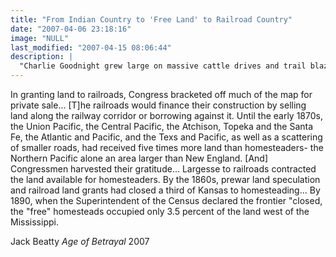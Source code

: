 ```yaml
---
title: "From Indian Country to 'Free Land' to Railroad Country"
date: "2007-04-06 23:18:16"
image: "NULL"
last_modified: "2007-04-15 08:06:44"
description: |
  "Charlie Goodnight grew large on massive cattle drives and trail blazing. When the Santa Fe Railroad reached Amarillo, it marked the end of that trail. Then again, the RR enabled "cattle-harvesting" at an industrial pace, just as it had cleared off the buffalo. And, as the JA Ranch rapidly expanded toward a million acres, it was well-positioned to reap that Bonanza."
---
```


In granting land to railroads, Congress bracketed off much of the map for private sale... [T]he railroads would finance their construction by selling land along the railway corridor or borrowing against it. Until the early 1870s, the Union Pacific, the Central Pacific, the Atchison, Topeka and the Santa Fe, the Atlantic and Pacific, and the Texs and Pacific, as well as a  scattering of smaller roads, had received five times more land than homesteaders- the Northern Pacific alone an area larger than New England. [And] Congressmen harvested their gratitude... Largesse to railroads contracted the land available for homesteaders. By the 1860s, prewar land speculation and railroad land grants had closed a third of Kansas to homesteading... By 1890, when the Superintendent of the Census declared the frontier "closed, the "free" homesteads occupied only 3.5 percent of the land west of the Mississippi.

Jack Beatty
<i>Age of Betrayal</i>
2007
